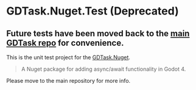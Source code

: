 # GDTask.Nuget.Test (Deprecated)

## Future tests have been moved back to the [main GDTask repo](https://github.com/Delsin-Yu/GDTask.Nuget/tree/main/GDTask.Tests) for convenience.

This is the unit test project for the [GDTask.Nuget](https://github.com/Delsin-Yu/GDTask.Nuget). 
> A Nuget package for adding async/await functionality in Godot 4.  

Please move to the main repository for more info.
